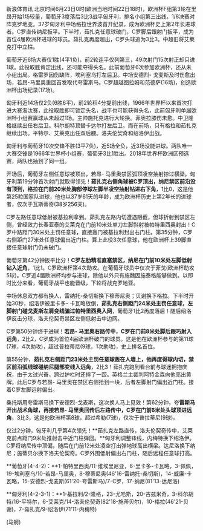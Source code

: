 
新浪体育讯
北京时间6月23日0时(欧洲当地时间22日18时)，欧洲杯F组第3轮在里昂开始1场较量，葡萄牙3度落后3比3战平匈牙利，排名小组第三出线，1/8决赛对阵克罗地亚。37岁匈牙利中场格拉世界波首开纪录，成为欧洲杯史上第2年长进球者。C罗直传纳尼扳平。下半时，茹扎克任意球破门，C罗脚后跟射门扳平，成为首位4届欧洲杯进球的球员。茹扎克再度超出，C罗头球追为3比3。中超旧将艾莱克打中立柱。

葡萄牙近6场大赛仅1胜(4平1负)，前2轮连平仅列第三，49次射门15次射正却只进1球。此役取胜肯定出线，还可能夺得头名。此前葡萄牙6次参加欧洲杯，还从未小组出局。格雷罗因伤缺阵，埃利塞乌打左后卫。中场安德烈-
戈麦斯及时伤愈出场，若昂-马里奥重回首发取代夸雷斯马。C罗超越图拉姆和范德萨(16场)，创造欧洲杯出场纪录(17场)。


匈牙利近14场仅2负(6胜6平)，前2轮积4分提前出线，1966年世界杯以来首次打进大赛淘汰赛，此役取胜即可锁定头名，战平也可能获得头名，此前匈牙利单届欧洲杯小组赛赢球从未超过1场。主帅施托克进行大轮换。菲奥拉膝伤未愈。中卫隆格继续出任右后卫。科尔胡特顶替卡达尔打左后卫。而在前场，只有格拉和茹扎克继续出场。平特尔、艾莱克出任双后腰。洛夫伦契奇和绍洛伊出战。

匈牙利与葡萄牙10次交锋不胜(3平7负)，近5场全负，近3场没能进球。两队唯一大赛交锋是1966年世界杯小组赛，葡萄牙3比1胜出。2018年世界杯欧洲区预选赛，两队也抽到了同一组。


开场后，葡萄牙左侧任意球被顶出，若昂-
马里奥禁区弧顶凌空抽射掠过横梁。匈牙利第19分钟首次射门就取得领先！**茹扎克右侧角球被C罗顶出，纳尼禁区前沿没有顶到，格拉在门前20米处胸部停球左脚半凌空抽射钻进右下角**，1比0，这是他第25粒国家队进球，他也以37岁61天的年龄，成为欧洲杯历史上第2年长的进球者，仅次于瓦斯蒂奇(38岁256天)。


C罗左路任意球低射被基拉利拿到。茹扎克左路内切遭遇阻截，但球折射到禁区左侧，曾经效力长春亚泰的艾莱克在门前10米处单刀左脚斜射被帕特里西奥封出！C罗中路距门30米处主罚任意球，直接轰门被基拉利封出右门柱。第35分钟，C罗右侧距门27米处任意球偏出近门柱。算上此役3次任意球，他在欧洲杯上39脚直接任意球射门仍未破门。


葡萄牙第42分钟扳平比分！**C罗左肋精准直塞禁区，纳尼在门前10米处左脚低射钻入近角**，1比1。C罗欧洲杯第4次助攻。在葡萄牙球员中仅次于菲戈(欧洲杯助攻5球)。C罗近4届欧洲杯均参与进球，除他以外只有施魏因施泰格能够做到。以即时比分来看，葡萄牙战平也能晋级，下轮将战克罗地亚。


中场休息双方都有换人，雷纳托-桑切斯换下穆蒂尼奥；贝谢换下格拉。下半时开始30秒，绍洛伊被里卡多-
卡瓦略放倒，**茹扎克右侧距门24米处主罚任意球，左脚射门碰戈麦斯左肩变线骗过帕特里西奥入网**，葡萄牙1比2再度落后！随后绍洛伊反击分球，洛夫伦契奇禁区左侧低射击中边网。


C罗第50分钟终于进球！**若昂-
马里奥右路传中，C罗在门前8米处脚后跟巧射入远角**，2比2，C罗成为首位4届欧洲杯破门的球员。这是他在欧洲杯参与的第11球(7球，4次助攻)，超过普拉蒂尼(9球，1次助攻)，史上排名首位。


第55分钟，**茹扎克右侧距门23米处主罚任意球轰在人墙上，他再度得球内切，禁区前沿弧线球碰纳尼腿部变线入远角**，2比3！茹扎克跑到看台前与球迷拥抱庆祝，由于太过兴奋，跨过护栏时还摔了一跤。英格兰主裁判阿特金森向他亮出黄牌。此后C罗与若昂-
马里奥在禁区右侧抢到一块，后者左脚射门偏出近门柱。接着C罗左脚远射偏出。


桑托斯用夸雷斯马换下安德烈-戈麦斯，这次换人马上见效！第62分钟，夸**雷斯马开出战术角球，再接若昂-
马里奥回传后左路传中，C罗在门前6米处头球顶进远角**，3比3，这是他欧洲杯第8球，超过希勒(7球)，仅次于普拉蒂尼(9球)。


仅过2分钟，匈牙利几乎第4次领先！**茹扎克左路直传，洛夫伦契奇传中，艾莱克前点距门9米处推射击中近门柱弹回。**匈牙利调整锋线，内梅特换下绍洛伊。C罗将纳尼传中顶偏，随后在门前12米处凌空打出弹地球高出横梁。达尼洛换下纳尼；施蒂贝尔换下洛夫伦契奇。C罗外围低射偏出右门柱，随后远程任意球打高。


**葡萄牙(4-4-2)：**1-帕特里西奥/11-维埃里尼亚，6-里卡多-卡瓦略，3-佩佩，19-埃利塞乌/10-若昂-马里奥，8-穆蒂尼奥(46'16-雷纳托-桑切斯)，14-威廉-卡瓦略，15-安德烈-戈麦斯(61'20-夸雷斯马)/7-C罗，17-纳尼(81'13-达尼洛)

**匈牙利(4-2-3-1)：**1-基拉利/2-隆格，23-尤哈斯，20-古兹米奇，3-科尔胡特/16-平特尔，6-艾莱克/14-洛夫伦契奇(82'18-施蒂贝尔)，10-格拉(46'21-贝谢)，7-茹扎克/9-绍洛伊(71'11-内梅特)

(马舸)


